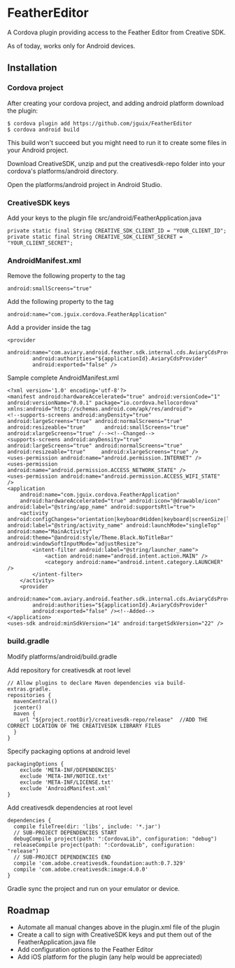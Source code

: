# FeatherEditor
A Cordova plugin providing access to the Feather Editor from Creative SDK.

As of today, works only for Android devices.

## Installation

### Cordova project

After creating your cordova project, and adding android platform download the plugin:

    $ cordova plugin add https://github.com/jguix/FeatherEditor
    $ cordova android build

This build won't succeed but you might need to run it to create some files in your Android project.

Download CreativeSDK, unzip and put the creativesdk-repo folder into your cordova's platforms/android directory.

Open the platforms/android project in Android Studio.

### CreativeSDK keys

Add your keys to the plugin file src/android/FeatherApplication.java

    private static final String CREATIVE_SDK_CLIENT_ID = "YOUR_CLIENT_ID";
    private static final String CREATIVE_SDK_CLIENT_SECRET = "YOUR_CLIENT_SECRET";

### AndroidManifest.xml

Remove the following property to the <manifest> tag
 
    android:smallScreens="true"

Add the following property to the <Application> tag

    android:name="com.jguix.cordova.FeatherApplication" 

Add a provider inside the <Application> tag

    <provider
            android:name="com.aviary.android.feather.sdk.internal.cds.AviaryCdsProvider"
            android:authorities="${applicationId}.AviaryCdsProvider"
            android:exported="false" />
  
Sample complete AndroidManifest.xml
  
    <?xml version='1.0' encoding='utf-8'?>
    <manifest android:hardwareAccelerated="true" android:versionCode="1" android:versionName="0.0.1" package="io.cordova.hellocordova"     xmlns:android="http://schemas.android.com/apk/res/android">
    <!--supports-screens android:anyDensity="true" android:largeScreens="true" android:normalScreens="true" android:resizeable="true"      android:smallScreens="true" android:xlargeScreens="true" /--><!--Changed-->
    <supports-screens android:anyDensity="true" android:largeScreens="true" android:normalScreens="true" android:resizeable="true"     android:xlargeScreens="true" />
    <uses-permission android:name="android.permission.INTERNET" />
    <uses-permission android:name="android.permission.ACCESS_NETWORK_STATE" />
    <uses-permission android:name="android.permission.ACCESS_WIFI_STATE" />
    <application
        android:name="com.jguix.cordova.FeatherApplication"
        android:hardwareAccelerated="true" android:icon="@drawable/icon" android:label="@string/app_name" android:supportsRtl="true">
        <activity android:configChanges="orientation|keyboardHidden|keyboard|screenSize|locale" android:label="@string/activity_name" android:launchMode="singleTop" android:name="MainActivity" android:theme="@android:style/Theme.Black.NoTitleBar" android:windowSoftInputMode="adjustResize">
            <intent-filter android:label="@string/launcher_name">
                <action android:name="android.intent.action.MAIN" />
                <category android:name="android.intent.category.LAUNCHER" />
            </intent-filter>
        </activity>
        <provider
            android:name="com.aviary.android.feather.sdk.internal.cds.AviaryCdsProvider"
            android:authorities="${applicationId}.AviaryCdsProvider"
            android:exported="false" /><!--Added-->
    </application>
    <uses-sdk android:minSdkVersion="14" android:targetSdkVersion="22" />
</manifest>

### build.gradle

Modify platforms/android/build.gradle

Add repository for creativesdk at root level

    // Allow plugins to declare Maven dependencies via build-extras.gradle.
    repositories {
      mavenCentral()
      jcenter()
      maven {
        url "${project.rootDir}/creativesdk-repo/release"  //ADD THE CORRECT LOCATION OF THE CREATIVESDK LIBRARY FILES
      }
    }

Specify packaging options at android level

    packagingOptions {
        exclude 'META-INF/DEPENDENCIES'
        exclude 'META-INF/NOTICE.txt'
        exclude 'META-INF/LICENSE.txt'
        exclude 'AndroidManifest.xml'
    }
    
Add creativesdk dependencies at root level

    dependencies {
      compile fileTree(dir: 'libs', include: '*.jar')
      // SUB-PROJECT DEPENDENCIES START
      debugCompile project(path: ":CordovaLib", configuration: "debug")
      releaseCompile project(path: ":CordovaLib", configuration: "release")
      // SUB-PROJECT DEPENDENCIES END
      compile 'com.adobe.creativesdk.foundation:auth:0.7.329'
      compile 'com.adobe.creativesdk:image:4.0.0'
    }
    
Gradle sync the project and run on your emulator or device.

## Roadmap

* Automate all manual changes above in the plugin.xml file of the plugin
* Create a call to sign with CreativeSDK keys and put them out of the FeatherApplication.java file
* Add configuration options to the Feather Editor
* Add iOS platform for the plugin (any help would be appreciated)
